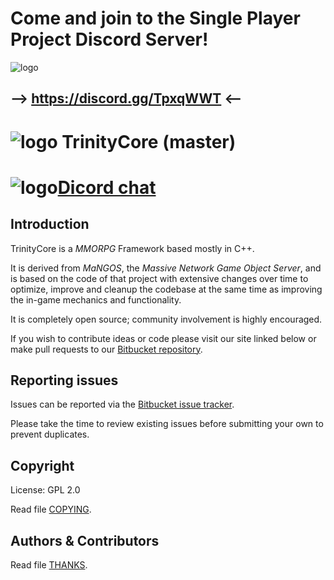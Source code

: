 
# Come and join to the Single Player Project Discord Server!
![logo](http://i.imgur.com/Rn2rKfy.png) 
## --> https://discord.gg/TpxqWWT <--



# ![logo](https://community.trinitycore.org/public/style_images/1_trinitycore.png) TrinityCore (master)


# ![logo](https://discordapp.com/assets/e05ead6e6ebc08df9291738d0aa6986d.png)[Dicord chat](https://discord.gg/FE3z4j8)


## Introduction

TrinityCore is a *MMORPG* Framework based mostly in C++.

It is derived from *MaNGOS*, the *Massive Network Game Object Server*, and is
based on the code of that project with extensive changes over time to optimize,
improve and cleanup the codebase at the same time as improving the in-game
mechanics and functionality.

It is completely open source; community involvement is highly encouraged.

If you wish to contribute ideas or code please visit our site linked below or
make pull requests to our [Bitbucket repository](https://bitbucket.org/projectlegion/projectlegion/pull-requests).

## Reporting issues

Issues can be reported via the [Bitbucket issue tracker](https://bitbucket.org/projectlegion/projectlegion/issues).

Please take the time to review existing issues before submitting your own to
prevent duplicates.

## Copyright

License: GPL 2.0

Read file [COPYING](COPYING).


## Authors &amp; Contributors

Read file [THANKS](THANKS).
